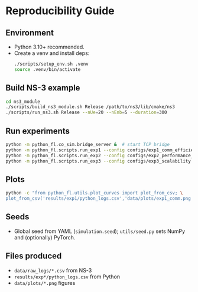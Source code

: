 # Reproducibility Guide

## Environment
- Python 3.10+ recommended.
- Create a venv and install deps:
  ```bash
  ./scripts/setup_env.sh .venv
  source .venv/bin/activate
  ```

## Build NS-3 example
```bash
cd ns3_module
./scripts/build_ns3_module.sh Release /path/to/ns3/lib/cmake/ns3
./scripts/run_ns3.sh Release --nUe=20 --nEnb=5 --duration=300
```

## Run experiments
```bash
python -m python_fl.co_sim.bridge_server &  # start TCP bridge
python -m python_fl.scripts.run_exp1 --config configs/exp1_comm_efficiency.yaml
python -m python_fl.scripts.run_exp2 --config configs/exp2_performance_tradeoff.yaml
python -m python_fl.scripts.run_exp3 --config configs/exp3_scalability.yaml
```

## Plots
```bash
python -c "from python_fl.utils.plot_curves import plot_from_csv; \
plot_from_csv('results/exp1/python_logs.csv','data/plots/exp1_comm.png','round','comm_bytes','Comm Bytes per Round')"
```

## Seeds
- Global seed from YAML (`simulation.seed`); `utils/seed.py` sets NumPy and (optionally) PyTorch.

## Files produced
- `data/raw_logs/*.csv` from NS-3
- `results/exp*/python_logs.csv` from Python
- `data/plots/*.png` figures
